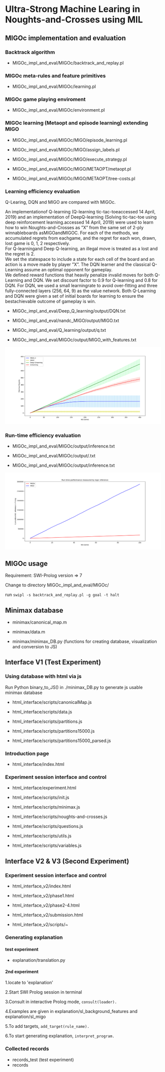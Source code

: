 # Ultra-Strong Machine Learing in Noughts-and-Crosses using MIL 

## MIGOc implementation and evaluation

### Backtrack algorithm
- MIGOc_impl_and_eval/MIGOc/backtrack_and_replay.pl

### MIGOc meta-rules and feature primitives
- MIGOc_impl_and_eval/MIGOc/learning.pl

### MIGOc game playing enviroment
- MIGOc_impl_and_eval/MIGOc/environment.pl

### MIGOc learning (Metaopt and episode learning) extending MIGO
- MIGOc_impl_and_eval/MIGOc/MIGO/episode_learning.pl

- MIGOc_impl_and_eval/MIGOc/MIGO/assign_labels.pl

- MIGOc_impl_and_eval/MIGOc/MIGO/execute_strategy.pl

- MIGOc_impl_and_eval/MIGOc/MIGO/METAOPT/metaopt.pl

- MIGOc_impl_and_eval/MIGOc/MIGO/METAOPT/tree-costs.pl

### Learning efficiency evaluation
Q-Learing, DQN and MIGO are compared with MIGOc.

An implementationof Q-learning (Q-learning tic-tac-toeaccessed 14 April, 2019) and 
an implementation of DeepQ-learning  (Solving  tic-tac-toe  using  deep  reinforcement 
learning.accessed  14  April,  2019) were used to learn how to win Noughts-and-Crosses 
as ”X” from the same set of 2-ply winnableboards asMIGOandMIGOC.  For each of the methods, 
we accumulated regrets from eachgame,  and the regret for each won,  drawn,  lost game is 0,  1,  2 respectively.  
For Q-learningand Deep Q-learning, an illegal move is treated as a lost and the regret is 2.  
We set the statespace to include a state for each cell of the board and an action is a move made by player ”X”. 
The DQN learner and the classical Q-Learning assume an optimal opponent for gameplay.  
We defined reward functions that heavily penalize invalid moves for both Q-Learning and DQN. 
We set discount factor to 0.9 for Q-learning and 0.8 for DQN. 
For DQN, we used a small learningrate  to  avoid  over-fitting  and  three  fully-connected  layers  (256,  64,  9)  as  the  value  network. 
Both Q-Learning and DQN were given a set of initial boards for learning to ensure the bestachievable outcome of gameplay is win.

- MIGOc_impl_and_eval/Deep_Q_learning/output/DQN.txt

- MIGOc_impl_and_eval/nandc_MIGO/output/MIGO.txt

- MIGOc_impl_and_eval/Q_learning/output/q.txt

- MIGOc_impl_and_eval/MIGOc/output/MIGO_with_features.txt

![cumulative_regrets](MIGOc_impl_and_eval/results/cumulative_regrets.png)


### Run-time efficiency evaluation
- MIGOc_impl_and_eval/MIGOc/output/inference.txt

- MIGOc_impl_and_eval/MIGOc/output/.txt

- MIGOc_impl_and_eval/MIGOc/output/inference.txt

![run-time](MIGOc_impl_and_eval/results/runtime_performance.png)


## MIGOc usage
Requirement: SWI-Prolog version => 7

Change to directory MIGOc_impl_and_eval/MIGOc/

run `swipl -s backtrack_and_replay.pl -g goal -t halt`



## Minimax database
- minimax/canonical_map.m

- minimax/data.m

- minimax/minimax_DB.py (functions for creating database, visualization and conversion to JS)

## Interface V1 (Test Experiment)
### Using database with html via js
Run Python binary_to_JS() in ./minimax_DB.py to generate js usable minimax database

- html_interface/scripts/canonicalMap.js

- html_interface/scripts/data.js

- html_interface/scripts/partitions.js

- html_interface/scripts/partitions15000.js

- html_interface/scripts/partitions15000_parsed.js

### Introduction page
- html_interface/index.html

### Experiment session interface and control
- html_interface/experiment.html

- html_interface/scripts/init.js

- html_interface/scripts/minimax.js

- html_interface/scripts/noughts-and-crosses.js

- html_interface/scripts/questions.js

- html_interface/scripts/utils.js

- html_interface/scripts/variables.js

## Interface V2 & V3 (Second Experiment)
### Experiment session interface and control
- html_interface_v2/index.html

- html_interface_v2/phase1.html

- html_interface_v2/phase2-4.html

- html_interface_v2/submission.html

- html_interface_v2/scripts/~

### Generating explanation

#### test experiment
- explanation/translation.py

#### 2nd experiment
1.locate to 'explanation'

2.Start SWI Prolog session in terminal

3.Consult in interactive Prolog mode, `consult(loader).`

4.Examples are given in explanation/sl_background_features 
and explanation/sl_migo

5.To add targets, `add_target(rule_name).`

6.To start generating explanation, `interpret_program.`

### Collected records
- records_test (test experiment)
- records


